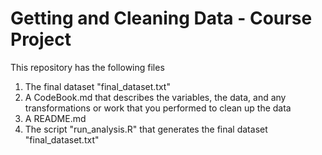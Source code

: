 # Getting and Cleaning Data - Course Project

This repository has the following files

1.	The final dataset "final_dataset.txt"
2.	A CodeBook.md that describes the variables, the data, and any transformations or work that you performed to clean up the data 
3.	A README.md
4.	The script "run_analysis.R" that generates the final dataset "final_dataset.txt"